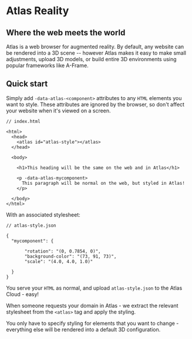# Atlas Reality

## Where the web meets the world

Atlas is a web browser for augmented reality. By default, any website can be rendered
into a 3D scene -- however Atlas makes it easy to make small adjustments, upload
3D models, or build entire 3D environments using popular frameworks like A-Frame.

<!-- [![Material for MkDocs](assets/images/material.png)](assets/images/material.png)

  [1]: http://www.mkdocs.org
  [2]: https://material.io/guidelines/material-design/ -->

## Quick start

Simply add `-data-atlas-<component>` attributes to any `HTML` elements you want to
style. These attributes are ignored by the browser, so don't affect your website when
it's viewed on a screen.

```
// index.html

<html>
  <head>
    <atlas id="atlas-style"></atlas>
  </head>

  <body>

    <h1>This heading will be the same on the web and in Atlas</h1>

    <p -data-atlas-mycomponent>
      This paragraph will be normal on the web, but styled in Atlas!
    </p>

  </body>
</html>
```

With an associated stylesheet:


```
// atlas-style.json

{
  "mycomponent": {

       "rotation": "(0, 0.7854, 0)",
       "background-color": "(73, 91, 73)",
       "scale": "(4.0, 4.0, 1.0)"

  }
}
```

You serve your `HTML` as normal, and upload `atlas-style.json` to the Atlas Cloud - easy!

When someone requests your domain in Atlas - we extract the relevant stylesheet from the
`<atlas>` tag and apply the styling.

You only have to specify styling for elements that you want to change - everything else
will be rendered into a default 3D configuration.















<!-- END -->
